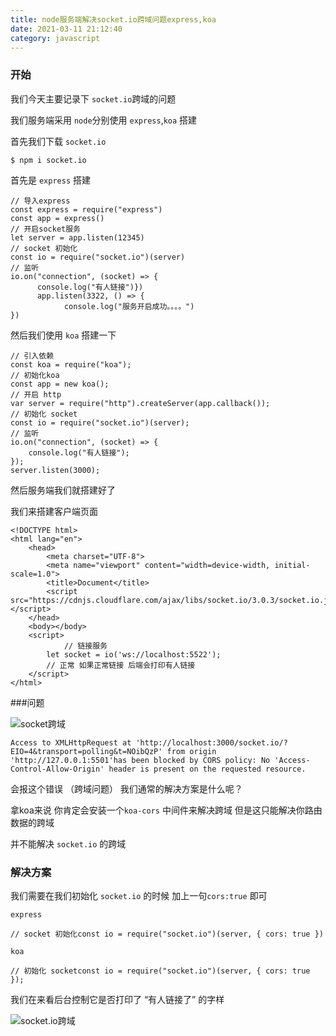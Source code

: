 ```yaml
---
title: node服务端解决socket.io跨域问题express,koa
date: 2021-03-11 21:12:40
category: javascript
---
```


### 开始

我们今天主要记录下 `socket.io`跨域的问题

我们服务端采用 `node`分别使用 `express`,`koa` 搭建

首先我们下载 `socket.io`

```
$ npm i socket.io
```
首先是 `express` 搭建
```
// 导入express 
const express = require("express")
const app = express()
// 开启socket服务
let server = app.listen(12345)
// socket 初始化
const io = require("socket.io")(server)
// 监听
io.on("connection", (socket) => {   
      console.log("有人链接")})
      app.listen(3322, () => {    
            console.log("服务开启成功。。。。")
})
```

然后我们使用 `koa` 搭建一下

```
// 引入依赖
const koa = require("koa");
// 初始化koa
const app = new koa();
// 开启 http 
var server = require("http").createServer(app.callback());
// 初始化 socket
const io = require("socket.io")(server);
// 监听
io.on("connection", (socket) => {
    console.log("有人链接");
});
server.listen(3000);
```
然后服务端我们就搭建好了

我们来搭建客户端页面

```
<!DOCTYPE html>
<html lang="en">
    <head>
        <meta charset="UTF-8">
        <meta name="viewport" content="width=device-width, initial-scale=1.0">
        <title>Document</title>
        <script src="https://cdnjs.cloudflare.com/ajax/libs/socket.io/3.0.3/socket.io.js"></script>
    </head>
    <body></body>
    <script>
    		// 链接服务
        let socket = io('ws://localhost:5522');
        // 正常 如果正常链接 后端会打印有人链接
    </script>
</html>
```

###问题

![socket跨域](https://upload-images.jianshu.io/upload_images/10024246-a68783408dd6e02c.png?imageMogr2/auto-orient/strip%7CimageView2/2/w/1240)

```
Access to XMLHttpRequest at 'http://localhost:3000/socket.io/?EIO=4&transport=polling&t=NOibQzP' from origin 'http://127.0.0.1:5501'has been blocked by CORS policy: No 'Access-Control-Allow-Origin' header is present on the requested resource.
```
会报这个错误 （跨域问题） 我们通常的解决方案是什么呢？

拿koa来说 你肯定会安装一个`koa-cors` 中间件来解决跨域 但是这只能解决你路由数据的跨域

并不能解决 `socket.io` 的跨域

### 解决方案

我们需要在我们初始化 `socket.io` 的时候 加上一句`cors:true` 即可

`express`
```
// socket 初始化const io = require("socket.io")(server, { cors: true })
```
`koa`

```
// 初始化 socketconst io = require("socket.io")(server, { cors: true });
```

我们在来看后台控制它是否打印了 “有人链接了” 的字样

![socket.io跨域](https://upload-images.jianshu.io/upload_images/10024246-7611ff2c7418befa.png?imageMogr2/auto-orient/strip%7CimageView2/2/w/1240)
